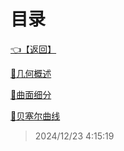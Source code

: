 # 目录  


[👈【返回】](/__Catalog__/计算机图形学/__Catalog__计算机图形学)  


[📜几何概述](/计算机图形学/几何/几何概述)  

[📜曲面细分](/计算机图形学/几何/曲面细分)  

[📜贝塞尔曲线](/计算机图形学/几何/贝塞尔曲线)  







> 2024/12/23 4:15:19
